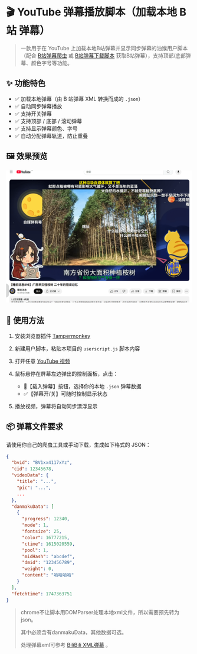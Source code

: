 # 🎬 YouTube 弹幕播放脚本（加载本地 B站 弹幕）

> 一款用于在 YouTube 上加载本地B站弹幕并显示同步弹幕的油猴用户脚本（配合 [B站弹幕爬虫](../bilibili_crawler/README.md) 或 [B站弹幕下载脚本](https://greasyfork.org/zh-CN/scripts/534432-bilibili-%E8%A7%86%E9%A2%91%E5%BC%B9%E5%B9%95%E7%BB%9F%E8%AE%A1-%E4%B8%8B%E8%BD%BD-%E6%9F%A5%E8%AF%A2%E5%8F%91%E9%80%81%E8%80%85) 获取B站弹幕），支持顶部/底部弹幕、颜色字号等功能。


## ✨ 功能特色

* ✅ 加载本地弹幕（由 B 站弹幕 XML 转换而成的 `.json`）
* ✅ 自动同步弹幕播放
* ✅ 支持开关弹幕
* ✅ 支持顶部 / 底部 / 滚动弹幕
* ✅ 支持显示弹幕颜色、字号
* ✅ 自动分配弹幕轨道，防止重叠


## 🖼️ 效果预览

![demo](../images/youtube-danmaku-player-example01.png)

## 🚀 使用方法

1. 安装浏览器插件 [Tampermonkey](https://www.tampermonkey.net/)
2. 新建用户脚本，粘贴本项目的 `userscript.js` 脚本内容
3. 打开任意 [YouTube 视频](https://www.youtube.com/watch)
4. 鼠标悬停在屏幕左边弹出的控制面板，点击：

   * 📂【载入弹幕】按钮，选择你的本地 `.json` 弹幕数据
   * ✅【弹幕开/关】可随时控制显示状态
5. 播放视频，弹幕将自动同步漂浮显示

## 📦 弹幕文件要求

请使用你自己的爬虫工具或手动下载，生成如下格式的 JSON：

```json
{
  "bvid": "BV1xx4117xYz",
  "cid": 12345678,
  "videoData": {
    "title": "...",
    "pic": "...",
    ...
  },
  "danmakuData": [
    {
      "progress": 12340,
      "mode": 1,
      "fontsize": 25,
      "color": 16777215,
      "ctime": 1615020559,
      "pool": 1,
      "midHash": "abcdef",
      "dmid": "123456789",
      "weight": 0,
      "content": "哈哈哈哈"
    }
  ],
  "fetchtime": 1747363751
}
```

> chrome不让脚本用DOMParser处理本地xml文件，所以需要预先转为json。
> 
> 其中必须含有danmakuData，其他数据可选。
> 
> 处理弹幕xml可参考 [BiliBili XML弹幕](https://github.com/SocialSisterYi/bilibili-API-collect/blob/master/docs/danmaku/danmaku_xml.md) 。




